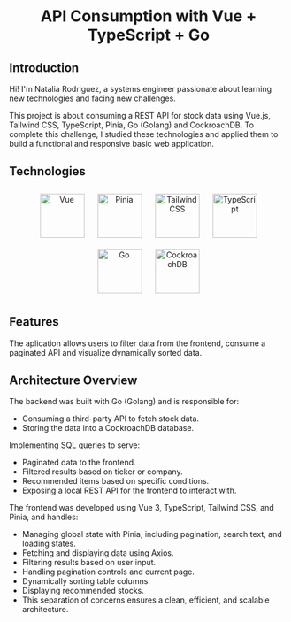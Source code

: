 <h1 align="center">API Consumption with Vue + TypeScript + Go</h1>

## Introduction

Hi! I'm Natalia Rodriguez, a systems engineer passionate about learning new technologies and facing new challenges.

This project is about consuming a REST API for stock data using Vue.js, Tailwind CSS, TypeScript, Pinia, Go (Golang) and CockroachDB. To complete this challenge, I studied these technologies and applied them to build a functional and responsive basic web application.


## Technologies

<p align="center">
  <img src="https://github.com/user-attachments/assets/7c0782e0-9ff7-4e20-8afa-ba7799f4170a" alt="Vue" width="80" style="margin: 10px;" />
  <img src="https://github.com/user-attachments/assets/f81caf93-5398-4f71-b5a2-aa3fc628cd24" alt="Pinia" width="80" style="margin: 10px;" />
  <img src="https://github.com/user-attachments/assets/04b1f83a-e947-4af8-959a-cb60af01bc57" alt="Tailwind CSS" width="80" style="margin: 10px;" />
  <img src="https://github.com/user-attachments/assets/04f75043-2ae5-4946-8bcc-c12501a8a658" alt="TypeScript" width="80" style="margin: 10px;" />
  <img src="https://github.com/user-attachments/assets/b5b077d7-585a-4a6f-9a84-7c1dfc92abb1" alt="Go" width="80" style="margin: 10px;" />
  <img src="https://github.com/user-attachments/assets/b2008179-246c-4ad4-bd6d-279b5355175f" alt="CockroachDB" width="80" style="margin: 10px;" />
</p>

## Features

The aplication allows users to filter data from the frontend, consume a paginated API and visualize dynamically sorted data.

## Architecture Overview

The backend was built with Go (Golang) and is responsible for:
<ul>
  <li>Consuming a third-party API to fetch stock data.</li>
  <li>Storing the data into a CockroachDB database.</li>
</ul>

Implementing SQL queries to serve:

<ul>
  <li>Paginated data to the frontend.</li>
  <li>Filtered results based on ticker or company.</li>
  <li>Recommended items based on specific conditions.</li>
  <li>Exposing a local REST API for the frontend to interact with.</li>
</ul>

The frontend was developed using Vue 3, TypeScript, Tailwind CSS, and Pinia, and handles:
<ul>
  <li>Managing global state with Pinia, including pagination, search text, and loading states.</li>
  <li>Fetching and displaying data using Axios.</li>
  <li>Filtering results based on user input.</li>
  <li>Handling pagination controls and current page.</li>
  <li>Dynamically sorting table columns.</li>
  <li>Displaying recommended stocks.</li>
  <li>This separation of concerns ensures a clean, efficient, and scalable architecture.</li>
</ul>
